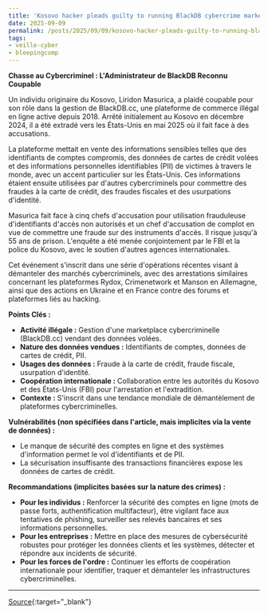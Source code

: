```yaml
---
title: 'Kosovo hacker pleads guilty to running BlackDB cybercrime marketplace'
date: 2025-09-09
permalink: /posts/2025/09/09/kosovo-hacker-pleads-guilty-to-running-blackdb-cybercrime-marketplace/
tags:
- veille-cyber
- bleepingcomp
---
```

**Chasse au Cybercriminel : L'Administrateur de BlackDB Reconnu Coupable**

Un individu originaire du Kosovo, Liridon Masurica, a plaidé coupable pour son rôle dans la gestion de BlackDB.cc, une plateforme de commerce illégal en ligne active depuis 2018. Arrêté initialement au Kosovo en décembre 2024, il a été extradé vers les États-Unis en mai 2025 où il fait face à des accusations.

La plateforme mettait en vente des informations sensibles telles que des identifiants de comptes compromis, des données de cartes de crédit volées et des informations personnelles identifiables (PII) de victimes à travers le monde, avec un accent particulier sur les États-Unis. Ces informations étaient ensuite utilisées par d'autres cybercriminels pour commettre des fraudes à la carte de crédit, des fraudes fiscales et des usurpations d'identité.

Masurica fait face à cinq chefs d'accusation pour utilisation frauduleuse d'identifiants d'accès non autorisés et un chef d'accusation de complot en vue de commettre une fraude sur des instruments d'accès. Il risque jusqu'à 55 ans de prison. L'enquête a été menée conjointement par le FBI et la police du Kosovo, avec le soutien d'autres agences internationales.

Cet événement s'inscrit dans une série d'opérations récentes visant à démanteler des marchés cybercriminels, avec des arrestations similaires concernant les plateformes Rydox, Crimenetwork et Manson en Allemagne, ainsi que des actions en Ukraine et en France contre des forums et plateformes liés au hacking.

**Points Clés :**

*   **Activité illégale :** Gestion d'une marketplace cybercriminelle (BlackDB.cc) vendant des données volées.
*   **Nature des données vendues :** Identifiants de comptes, données de cartes de crédit, PII.
*   **Usages des données :** Fraude à la carte de crédit, fraude fiscale, usurpation d'identité.
*   **Coopération internationale :** Collaboration entre les autorités du Kosovo et des États-Unis (FBI) pour l'arrestation et l'extradition.
*   **Contexte :** S'inscrit dans une tendance mondiale de démantèlement de plateformes cybercriminelles.

**Vulnérabilités (non spécifiées dans l'article, mais implicites via la vente de données) :**

*   Le manque de sécurité des comptes en ligne et des systèmes d'information permet le vol d'identifiants et de PII.
*   La sécurisation insuffisante des transactions financières expose les données de cartes de crédit.

**Recommandations (implicites basées sur la nature des crimes) :**

*   **Pour les individus :** Renforcer la sécurité des comptes en ligne (mots de passe forts, authentification multifacteur), être vigilant face aux tentatives de phishing, surveiller ses relevés bancaires et ses informations personnelles.
*   **Pour les entreprises :** Mettre en place des mesures de cybersécurité robustes pour protéger les données clients et les systèmes, détecter et répondre aux incidents de sécurité.
*   **Pour les forces de l'ordre :** Continuer les efforts de coopération internationale pour identifier, traquer et démanteler les infrastructures cybercriminelles.

---
[Source](https://www.bleepingcomputer.com/news/security/kosovo-hacker-pleads-guilty-to-running-blackdb-cybercrime-marketplace/){:target="_blank"}
